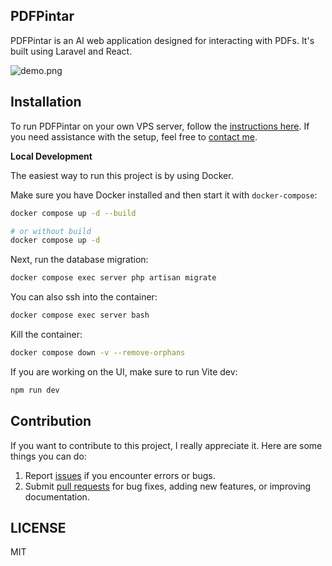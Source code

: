 ## PDFPintar

PDFPintar is an AI web application designed for interacting with PDFs. It's built using Laravel and React.

![demo.png](https://res.cloudinary.com/dr15yjl8w/image/upload/v1696665108/pdfpintar_ycqgqs.png)

## Installation

To run PDFPintar on your own VPS server, follow the [instructions here](server-setup.md). If you need assistance with the setup, feel free to [contact me](mailto:alahmadrosid@gmail.com).

**Local Development**

The easiest way to run this project is by using Docker.

Make sure you have Docker installed and then start it with `docker-compose`:

```bash
docker compose up -d --build

# or without build
docker compose up -d
```

Next, run the database migration:

```bash
docker compose exec server php artisan migrate
```

You can also ssh into the container:

```bash
docker compose exec server bash
```

Kill the container:

```bash
docker compose down -v --remove-orphans
```

If you are working on the UI, make sure to run Vite dev:

```bash
npm run dev
```

## Contribution

If you want to contribute to this project, I really appreciate it. Here are some things you can do:

1. Report [issues](https://github.com/ahmadrosid/pdfpintar/issues) if you encounter errors or bugs.
1. Submit [pull requests](https://github.com/ahmadrosid/pdfpintar/pulls) for bug fixes, adding new features, or improving documentation.

## LICENSE

MIT
